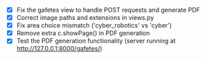- [x] Fix the gafetes view to handle POST requests and generate PDF
- [x] Correct image paths and extensions in views.py
- [x] Fix area choice mismatch ('cyber_robotics' vs 'cyber')
- [x] Remove extra c.showPage() in PDF generation
- [x] Test the PDF generation functionality (server running at http://127.0.0.1:8000/gafetes/)
